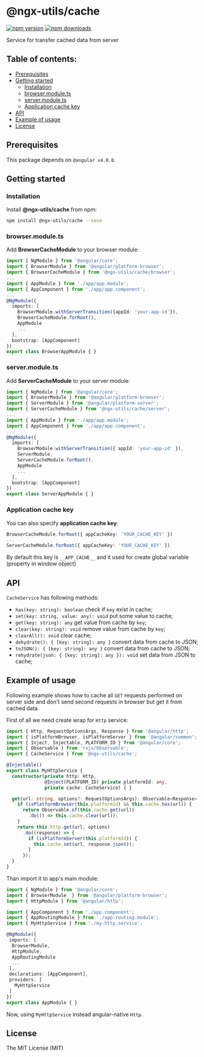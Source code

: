 # @ngx-utils/cache

[![npm version](https://badge.fury.io/js/%40ngx-utils%2Fcache.svg)](https://badge.fury.io/js/%40ngx-utils%2Fcache) [![npm downloads](https://img.shields.io/npm/dm/@ngx-utils/cache.svg)](https://www.npmjs.com/package/@ngx-utils/cache)

Service for transfer cached data from server

## Table of contents:
- [Prerequisites](#prerequisites)
- [Getting started](#getting-started)
    - [Installation](#installation)
    - [browser.module.ts](#browsermodulets)
    - [server.module.ts](#servermodulets)
    - [Application cache key](#application-cache-key)
- [API](#api)
- [Example of usage](#example-of-usage)
- [License](#license)

## Prerequisites

This package depends on `@angular v4.0.0`.

## Getting started

### Installation

Install **@ngx-utils/cache** from npm:
```bash
npm install @ngx-utils/cache --save
```

### browser.module.ts

Add **BrowserCacheModule** to your browser module:
```ts
import { NgModule } from '@angular/core';
import { BrowserModule } from '@angular/platform-browser';
import { BrowserCacheModule } from '@ngx-utils/cache/browser';
...
import { AppModule } from './app/app.module';
import { AppComponent } from './app/app.component';
...
@NgModule({
  imports: [
    BrowserModule.withServerTransition({appId: 'your-app-id'}),
    BrowserCacheModule.forRoot(),
    AppModule
    ...
  ],
  bootstrap: [AppComponent]
})
export class BrowserAppModule { }

```

### server.module.ts

Add **ServerCacheModule** to your server module:
```ts
import { NgModule } from '@angular/core';
import { BrowserModule } from '@angular/platform-browser';
import { ServerModule } from '@angular/platform-server';
import { ServerCacheModule } from '@ngx-utils/cache/server';
...
import { AppModule } from './app/app.module';
import { AppComponent } from './app/app.component';
...
@NgModule({
  imports: [
    BrowserModule.withServerTransition({ appId: 'your-app-id' }),
    ServerModule,
    ServerCacheModule.forRoot(),
    AppModule
    ...
  ],
  bootstrap: [AppComponent]
})
export class ServerAppModule { }

```

### Application cache key

You can also specify **application cache key**:
```ts
BrowserCacheModule.forRoot({ appCacheKey: 'YOUR_CACHE_KEY' })
...
ServerCacheModule.forRoot({ appCacheKey: 'YOUR_CACHE_KEY' })
```
By default this key is ```__APP_CACHE__``` and it used for create global variable (property in window object)

## API

`CacheService` has following methods:
- `has(key: string): boolean` check if `key` exist in cache;
- `set(key: string, value: any): void` put some value to cache;
- `get(key: string): any` get value from cache by `key`;
- `clear(key: string): void` remove value from cache by `key`;
- `clearAll(): void` clear cache;
- `dehydrate(): { [key: string]: any }` convert data from cache to JSON;
- `toJSON(): { [key: string]: any }` convert data from cache to JSON;
- `rehydrate(json: { [key: string]: any }): void` set data from JSON to cache;

## Example of usage

Following example shows how to cache all `GET` requests performed on server side and don't send second requests in browser but get it from cached data.

First of all we need create wrap for `Http` service:
```ts
import { Http, RequestOptionsArgs, Response } from '@angular/http';
import { isPlatformBrowser, isPlatformServer } from '@angular/common';
import { Inject, Injectable, PLATFORM_ID } from '@angular/core';
import { Observable } from 'rxjs/Observable';
import { CacheService } from '@ngx-utils/cache';

@Injectable()
export class MyHttpService {
  constructor(private http: Http,
              @Inject(PLATFORM_ID) private platformId: any,
              private cache: CacheService) { }

  get(url: string, options?: RequestOptionsArgs): Observable<Response> {
    if (isPlatformBrowser(this.platformId) && this.cache.has(url)) {
      return Observable.of(this.cache.get(url))
        .do(() => this.cache.clear(url));
    }
    return this.http.get(url, options)
      .do((response) => {
        if (isPlatformServer(this.platformId)) {
          this.cache.set(url, response.json());
        }
      });
  }
}

```

Than import it to app's main module:
```ts
import { NgModule } from '@angular/core';
import { BrowserModule  } from '@angular/platform-browser';
import { HttpModule } from '@angular/http';

import { AppComponent } from './app.component';
import { AppRoutingModule } from './app-routing.module';
import { MyHttpService } from './my-http.service';

@NgModule({
 imports: [
  BrowserModule,
  HttpModule,
  AppRoutingModule
  ...
 ],
 declarations: [AppComponent],
 providers: [
   MyHttpService
 ]
})
export class AppModule { }

```

Now, using `MyHttpService` instead angular-native `Http`.

## License

The MIT License (MIT)